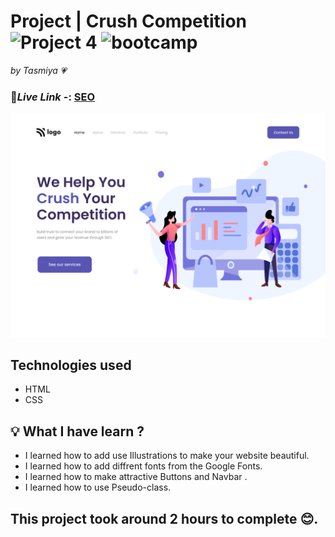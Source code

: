 # Project | Crush Competition ![Project 4](https://img.shields.io/badge/Project%20-4-green) ![bootcamp](https://img.shields.io/badge/JS-Bootcamp-yellow)

_by Tasmiya 💗_

### 🔗*Live Link* -: [SEO](https://tasmiya-project-4.netlify.app)

![SEO](./4.png)

## Technologies used

- HTML
- CSS

## 💡 What I have learn ?

- I learned how to add use Illustrations to make your website beautiful.
- I learned how to add diffrent fonts from the Google Fonts.
- I learned how to make attractive Buttons and Navbar .
- I learned how to use Pseudo-class.

## This project took around 2 hours to complete 😊.
